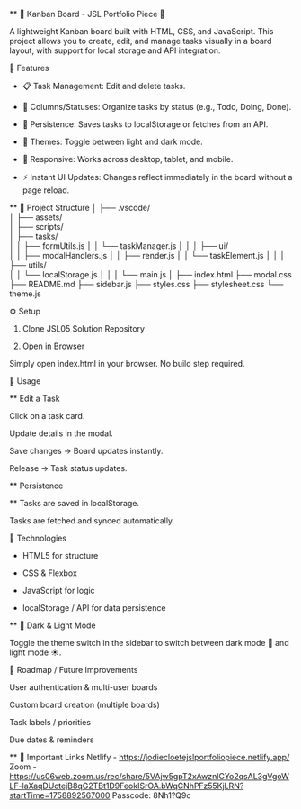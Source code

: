 \*\* 👑 Kanban Board - JSL Portfolio Piece 👑

A lightweight Kanban board built with HTML, CSS, and JavaScript.
This project allows you to create, edit, and manage tasks visually in a board layout, with support for local storage and API integration.

🚀 Features

- 📋 Task Management: Edit and delete tasks.

- 📂 Columns/Statuses: Organize tasks by status (e.g., Todo, Doing, Done).

- 💾 Persistence: Saves tasks to localStorage or fetches from an API.

- 🎨 Themes: Toggle between light and dark mode.

- 📱 Responsive: Works across desktop, tablet, and mobile.

- ⚡ Instant UI Updates: Changes reflect immediately in the board without a page reload.

\*\* 📂 Project Structure
│
├── .vscode/                 
│
├── assets/                  
│
├── scripts/                 
│   ├── tasks/               
│   │   ├── formUtils.js
│   │   └── taskManager.js
│   │
│   ├── ui/                  
│   │   ├── modalHandlers.js
│   │   ├── render.js
│   │   └── taskElement.js
│   │
│   ├── utils/               
│   │   └── localStorage.js
│   │
│   └── main.js
│
├── index.html
├── modal.css
├── README.md
├── sidebar.js
├── styles.css
├── stylesheet.css
└── theme.js

⚙️ Setup

1. Clone JSL05 Solution Repository

2. Open in Browser

Simply open index.html in your browser.
No build step required.

📝 Usage

\*\* Edit a Task

Click on a task card.

Update details in the modal.

Save changes → Board updates instantly.

Release → Task status updates.

\*\* Persistence

\*\* Tasks are saved in localStorage.

Tasks are fetched and synced automatically.

🔧 Technologies

- HTML5 for structure

- CSS & Flexbox

- JavaScript for logic

- localStorage / API for data persistence

\*\* 🌙 Dark & Light Mode

Toggle the theme switch in the sidebar to switch between dark mode 🌙 and light mode ☀️.

📌 Roadmap / Future Improvements

User authentication & multi-user boards

Custom board creation (multiple boards)

Task labels / priorities

Due dates & reminders

\*\* 🤝 Important Links
Netlify - https://jodiecloetejslportfoliopiece.netlify.app/
Zoom - https://us06web.zoom.us/rec/share/5VAjw5gpT2xAwznlCYo2qsAL3gVgoWLF-laXaqDUctejB8qG2TBt1D9FeokISrOA.bWqCNhPFz55KjLRN?startTime=1758892567000
Passcode: 8Nh1?Q9c
